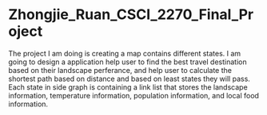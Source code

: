 # Zhongjie_Ruan_CSCI_2270_Final_Project
The project I am doing is creating a map contains different states. I am going to design a application help user to find the best travel destination based on their landscape perferance, and help user to calculate the shortest path based on distance and based on least states they will pass. Each state in side graph is containing a link list that stores the landscape information, temperature information, population information, and local food information. 
